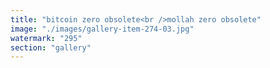 ```yaml
---
title: "bitcoin zero obsolete<br />mollah zero obsolete"
image: "./images/gallery-item-274-03.jpg"
watermark: "295"
section: "gallery"
---
```

